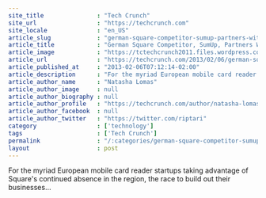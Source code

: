 ```yaml
---
site_title               : "Tech Crunch"
site_url                 : "https://techcrunch.com"
site_locale              : "en_US"
article_slug             : "german-square-competitor-sumup-partners-with-odd-job-software-platform-to-tap-into-pool-of-10-000-repair-people"
article_title            : "German Square Competitor, SumUp, Partners With Odd Job Software Platform To Tap Into Pool Of 10,000 Repair People"
article_image            : "https://tctechcrunch2011.files.wordpress.com/2012/08/screen-shot-2012-08-23-at-12-17-25.png?w=272&h=400&crop=1"
article_url              : "https://techcrunch.com/2013/02/06/german-square-competitor-sumup-partners-with-odd-job-software-platform-to-tap-into-pool-of-10000-repair-people/"
article_published_at     : "2013-02-06T07:12:14-02:00"
article_description      : "For the myriad European mobile card reader startups taking advantage of Square's continued absence in the region, the race to build out their businesses..."
article_author_name      : "Natasha Lomas"
article_author_image     : null
article_author_biography : null
article_author_profile   : "https://techcrunch.com/author/natasha-lomas/"
article_author_facebook  : null
article_author_twitter   : "https://twitter.com/riptari"
category                 : ['technology']
tags                     : ['Tech Crunch']
permalink                : "/:categories/german-square-competitor-sumup-partners-with-odd-job-software-platform-to-tap-into-pool-of-10-000-repair-people/"
layout                   : post
---
```


For the myriad European mobile card reader startups taking advantage of Square's continued absence in the region, the race to build out their businesses...
